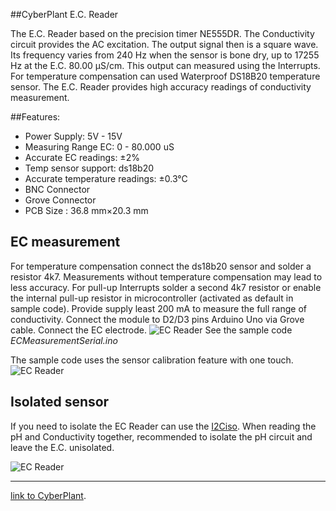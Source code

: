##CyberPlant E.C. Reader

The E.C. Reader based on the precision timer NE555DR. The Conductivity circuit provides the AC excitation. The output signal then is a square wave. Its frequency varies from 240 Hz when the sensor is bone dry, up to 17255 Hz at the E.C. 80.00 μS/cm. This output can measured using the Interrupts. For temperature compensation can used Waterproof DS18B20 temperature sensor. The E.C. Reader provides high accuracy readings of conductivity measurement.

##Features:

- Power Supply: 5V - 15V
- Measuring Range EC: 0 - 80.000 uS
- Accurate EC readings: ±2%
- Temp sensor support: ds18b20
- Accurate temperature readings:  ±0.3°C
- BNC Connector
- Grove Connector
- PCB Size : 36.8 mm×20.3 mm


## EC measurement

For temperature compensation connect the ds18b20 sensor and solder a resistor 4k7. Measurements without temperature compensation may lead to less accuracy. For pull-up Interrupts solder a second 4k7 resistor or enable the internal pull-up resistor in microcontroller (activated as default in sample code). Provide supply least 200 mA to measure the full range of conductivity. Connect the module to D2/D3 pins Arduino Uno via Grove cable. Connect the EC electrode. 
![EC Reader](http://image.cyber-plant.com/var/resizes/ECReaderConnect.jpg?m=1449111915)
See the sample code *ECMeasurementSerial.ino*

The sample code uses the sensor calibration feature with one touch.
![EC Reader](http://image.cyber-plant.com/var/resizes/ECSerial.jpg?m=1449125597)

## Isolated sensor
If you need to isolate the EC Reader can use the [I2Ciso](https://github.com/cyberplantru/I2C-iso). When reading the pH and Conductivity together, recommended to isolate the pH circuit and leave the E.C. unisolated.

![EC Reader](http://image.cyber-plant.com/var/albums/ECReaderIso.jpg?m=1449112044)


----------


[link to CyberPlant](http://www.cyberplant.info).